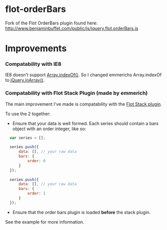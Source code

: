 flot-orderBars
==============

Fork of the Flot OrderBars plugin found here: http://www.benjaminbuffet.com/public/js/jquery.flot.orderBars.js

Improvements
============

### Compatability with IE8
IE8 doesn't support [Array.indexOf()](http://www.w3schools.com/jsref/jsref_indexof_array.asp). So I changed emmerichs Array.indexOf to [jQuery.inArray()](https://api.jquery.com/jQuery.inArray/).

### Compatability with Flot Stack Plugin (made by emmerich)
The main improvement I've made is compatability with the [Flot Stack plugin](https://github.com/flot/flot/blob/master/jquery.flot.stack.js).

To use the 2 together:
* Ensure that your data is well formed. Each series should contain a bars object with an order integer, like so:
```javascript
  var series = [];
  
  series.push({
      data: [], // your raw data
      bars: {
          order: 0
      }
  });
  
  series.push({
      data: [], // your raw data
      bars: {
          order: 1
      }
  });
```

* Ensure that the order bars plugin is loaded __before__ the stack plugin.

See the example for more information.


